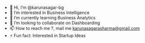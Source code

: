 - 👋 Hi, I’m @karunasagar-bg
- 👀 I’m interested in Business Intelligence
- 🌱 I’m currently learning Business Analytics
- 💞️ I’m looking to collaborate on Dashboarding
- 📫 How to reach me ?, mail me karunasagarasharma@gmail.com
- ⚡ Fun fact: Interested in Startup Ideas

<!---
karunasagar-bg/karunasagar-bg is a ✨ special ✨ repository because its `README.md` (this file) appears on your GitHub profile.
You can click the Preview link to take a look at your changes.
--->
